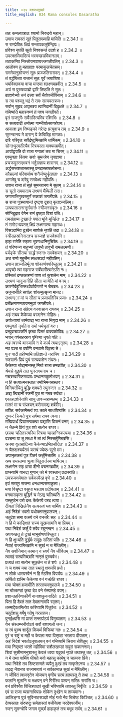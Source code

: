 ```yaml
---
title: ०३४ दशरथमूर्च्छा
title_english: 034 Rama consoles Dasaratha

---
```



  
ततः कमलपत्राक्षः श्यामो निरुदरो महान्।  
उवाच रामस्तं सूतं पितुराख्याहि मामिति ॥ 2.34.1 ॥   
स रामप्रेषितः क्षिप्रं सन्तापकलुषेन्द्रियः।  
प्रविश्य नृपतिं सूतो निश्वसन्तं ददर्श ह ॥ 2.34.2 ॥   
उपरक्तमिवादित्यं भस्मच्छन्नमिवानलम्।  
तटाकमिव निस्तोयमपश्यज्जगतीपतिम् ॥ 2.34.3 ॥   
आलोक्य तु महाप्राज्ञः परमाकुलचेतसम्।  
राममेवानुशोचन्तं सूतः प्राञ्जलिरासदत् ॥ 2.34.4 ॥   
तं वर्द्धयित्वा राजानं सूतः पूर्वं जयाशिषा।  
भयविक्लवया वाचा मन्दया श्लक्ष्णमब्रवीत् ॥ 2.34.5 ॥   
अयं स पुरुषव्याघ्रो द्वारि तिष्ठति ते सुतः।  
ब्राह्मणेभ्यो धनं दत्त्वा सर्वं चैवोपजीविनाम् ॥ 2.34.6 ॥   
स त्वा पश्यतु भद्रं ते रामः सत्यपराक्रमः।  
सर्वान् सुहृद आपृच्छय त्वामिदानीं दिदृक्षते ॥ 2.34.7 ॥   
गमिष्यति महारयण्यं तं पश्य जगतीपते।  
वृतं राजगुणैः सर्वैरादित्यमिव रश्मिभिः ॥ 2.34.8 ॥   
स सत्यवादी धर्मात्मा गाम्भीर्यात्सागरोपमः।  
आकाश इव निष्पङ्को नरेन्द्रः प्रत्युवाच तम् ॥ 2.34.9 ॥   
सुमन्त्रानय मे दारान् ये केचिदिह मामकाः।  
दारैः परिवृतः सर्वैर्द्रष्टुमिच्छामि धार्मिकम् ॥ 2.34.10 ॥   
सोन्तःपुरमतीत्यैव स्त्रियस्ता वाक्यमब्रवीत्।  
आर्याह्वयति वो राजा गम्यतां तत्र मा चिरम् ॥ 2.34.11 ॥   
एवमुक्ताः स्त्रियः सर्वाः सुमन्त्रेण नृपाज्ञया।  
प्रचक्रमुस्तद्भवनं भर्तुराज्ञाय शासनम् ॥ 2.34.12 ॥   
अर्द्धसप्तशतास्तास्तु प्रमदास्ताम्रलोचनाः।  
कौसल्यां परिवार्याथ शनैर्जग्मुर्धृतव्रताः ॥ 2.34.13 ॥   
आगतेषु च दारेषु समवेक्ष्य महीपतिः।  
उवाच राजा तं सूतं सुमन्त्रानय मे सुतम् ॥ 2.34.14 ॥   
स सूतो राममादाय लक्ष्मणं मैथिलीं तदा।  
जगामाभिमुखस्तूर्णं सकाशं जगतीपतेः ॥ 2.34.15 ॥   
स राजा पुत्रमायान्तं दृष्ट्वा दूरात् कृताञ्जलिम्।  
उत्पपातासनात्तूर्णमार्त्तः स्त्रीजनसंवृतः ॥ 2.34.16 ॥   
सोभिदुद्राव वेगेन रामं दृष्ट्वा विशां पतिः।  
तमसंप्राप्य दुःखार्त्तः पपात भूवि मूर्च्छितः ॥ 2.34.17 ॥   
तं रामोऽभ्यपतत् क्षिप्रं लक्ष्मणश्च महारथः।  
विसञ्ज्ञमिव दुःखेन सशोकं नृपतिं तदा ॥ 2.34.18 ॥   
स्त्रीसहस्रनिनादश्च सञ्जज्ञे राजवेश्मनि।  
हाहा रामेति सहसा भूषणध्वनिमूर्च्छितः ॥ 2.34.19 ॥   
तं परिष्वज्य बाहुभ्यां तावुभौ तावुभौ रामलक्ष्मणौ।  
पर्यङ्के सीतया सार्द्धं रुदन्तः समवेशयन् ॥ 2.34.20 ॥   
अथ रामो मुहूर्त्तेन लब्धसञ्ज्ञं महीपतिम्।  
उवाच प्राञ्जलिर्भूत्वा शोकार्णवपरिप्लुतम् ॥ 2.34.21 ॥   
आपृच्छे त्वां महाराज सर्वेषामीश्वरोऽसि नः।  
प्रस्थितं दण्डकारण्यं पश्य त्वं कुशलेन माम् ॥ 2.34.22 ॥   
लक्ष्मणं चानुजानीहि सीता चान्वेति मां वनम्।  
कारणैर्बहुभिस्तथ्यैर्वार्यमाणौ न चेच्छतः ॥ 2.34.23 ॥   
अनुजानीहि सर्वान्नः शोकमुत्सृज्य मानद।  
लक्ष्मण्ां मां च सीतां च प्रजापतिरिव प्रजाः ॥ 2.34.24 ॥   
प्रतीक्षमाणमव्यग्रमनुज्ञां जगतीपतेः।  
उवाच राजा संप्रेक्ष्य वनवासाय राघवम् ॥ 2.34.25 ॥   
अहं राघव कैकेय्या वरदानेन मोहितः।  
अयोध्यायां त्वमेवाद्य भव राजा निगृह्य माम् ॥ 2.34.26 ॥   
एवमुक्तो नृपतिना रामो धर्मभृतां वरः।  
प्रत्युवाचाञ्जलिं कृत्वा पितरं वाक्यकोविदः ॥ 2.34.27 ॥   
भवान् वर्षसहस्राय पृथिव्या नृपते पतिः।  
अहं त्वरण्ये वत्स्यामि न मे कार्यं त्वयाऽनृतम् ॥ 2.34.28 ॥   
नव पञ्च च वर्षाणि वनवासे विहृत्य ते।  
पुनः पादौ ग्रहीष्यामि प्रतिज्ञान्ते नराधिप ॥ 2.34.29 ॥   
रुदन्नार्त्तः प्रियं पुत्रं सत्यपाशेन संयतः।  
कैकेय्या चोद्यमानस्तु मिथो राजा तमब्रवीत् ॥ 2.34.30 ॥   
श्रेयसे वृद्धये तात पुनरागमनाय च।  
गच्छस्वारिष्टमव्यग्रः पन्थानमकुतोभयम् ॥ 2.34.31 ॥   
न हि सत्यात्मनस्तात धर्माभिमनसस्तव।  
विनिवर्त्तयितुं बुद्धिः शक्यते रघुनन्दन ॥ 2.34.32 ॥   
अद्य त्विदानीं रजनीं पुत्र मा गच्छ सर्वथा।  
एकाहदर्शनेनापि साधु तावच्चराम्यहम् ॥ 2.34.33 ॥   
मातरं मां च संपश्यन् वसेमामद्य शर्वरीम्।  
तर्पितः सर्वकामैस्त्वं श्वः काले साधयिष्यसि ॥ 2.34.34 ॥   
दुष्करं क्रियते पुत्र सर्वथा राघव त्वया।  
मत्प्रियार्थं प्रियांस्त्यक्त्वा यद्यासि विजनं वनम् ॥ 2.34.35 ॥   
न चैतन्मे प्रियं पुत्र शपे सत्येन राघव।  
छन्नया चलितस्त्वस्मि स्त्रिया च्छन्नाग्निकल्पया ॥ 2.34.36 ॥   
वञ्चना या तु लब्धा मे तां त्वं निस्तर्तुमिच्छसि।  
अनया वृत्तसादिन्या कैकेय्याऽभिप्रचोदितः ॥ 2.34.37 ॥   
न चैतदाश्चर्यतमं यस्त्वं ज्येष्ठः सुतो मम।  
अपानृतकथं पुत्र पितरं कर्तुमिच्छसि ॥ 2.34.38 ॥   
अथ रामस्तथा श्रुत्वा पितुरार्त्तस्य भाषितम्।  
लक्ष्मणेन सह भ्रात्रा दीनो वचनमब्रवीत् ॥ 2.34.39 ॥   
प्राप्स्यामि यानद्य गुणान् को मे श्वस्तान् प्रदास्यति।  
उपक्रमणमेवातः सर्वकामैरहं वृणे ॥ 2.34.40 ॥   
इयं सराष्ट्रा सजना धनधान्यसमाकुला।  
मया विसृष्टा वसुधा भरताय प्रदीयताम् ॥ 2.34.41 ॥   
वनवासकृता बुद्धिर्न च मेऽद्य चलिष्यति ॥ 2.34.42 ॥   
यस्तुष्टेन वरो दत्तः कैकेय्यै वरद त्वया।  
दीयतां निखिलेनैव सत्यस्त्वं भव पार्थिव ॥ 2.34.43 ॥   
अहं निदेशं भवतो यथोक्तमनुपालयन्।  
चतुर्दश समा वत्स्ये वने वनचरैः सह ॥ 2.34.44 ॥   
न हि मे काङ्क्षितं राज्यं सुखमात्मनि वा प्रियम्।  
यथा निदेशं कर्तुं वै तवैव रघुनन्दन ॥ 2.34.45 ॥   
अपगच्छतु ते दुःखं माभूर्बाष्पपरिप्लुतः।  
न हि क्षुभ्यति दुर्द्धर्षः समुद्रः सरितां पतिः ॥ 2.34.46 ॥   
नैवाहं राज्यमिच्छामि न सुखं न च मैथिलीम्।  
नैव सर्वानिमान् कामान् न स्वर्गं नैव जीवितम् ॥ 2.34.47 ॥   
त्वामहं सत्यमिच्छामि नानृतं पुरुषर्षभ।  
प्रत्यक्षं तव सत्येन सुकृतेन च ते शपे ॥ 2.34.48 ॥   
न च शक्यं मया तात स्थातुं क्षणमपि प्रभो।  
न शोकं धारयस्वैनं न हि मेऽस्ति विपर्ययः ॥ 2.34.49 ॥   
अर्थितो ह्यस्मि कैकेय्या वनं गच्छेति राघव।  
मया चोक्तं व्रजामीति तत्सत्यमनुपालये ॥ 2.34.50 ॥   
मा चोत्कण्ठां कृथा देव वने रंस्यामहे वयम्।  
प्रशान्तहरिणाकीर्णे नानाशकुननादिते ॥ 2.34.51 ॥   
पिता हि दैवतं तात देवतानामपि स्मृतम्।  
तस्माद्दैवतमित्येव करिष्यामि पितुर्वचः ॥ 2.34.52 ॥   
चतुर्दशसु वर्षेषु गतेषु नरसत्तम।  
पुनर्द्रक्ष्यसि मां प्राप्तं सन्तापोऽयं विमुच्यताम् ॥ 2.34.53 ॥   
येन संस्तम्भनीयोऽयं सर्वो बाष्पगलो जनः।  
स त्वं पुरुष शार्दूल किमर्थं विक्रियां गतः ॥ 2.34.54 ॥   
पुरं च राष्ट्रं च मही च केवला मया विसृष्टा भरताय दीयताम्।  
अहं निदेशं भवतोऽनुपालयन् वनं गमिष्यामि चिराय सेवितुम् ॥ 2.34.55 ॥   
मया निसृष्टां भरतो महीमिमां सशैलखण्डां सपुरां सकाननाम्।  
शिवां सुसीमामनुशास्तु केवलं त्वया यदुक्तं नृपते तथास्तु तत् ॥ 2.34.56 ॥   
न मे तथा पार्थिव धीयते मनो महत्सु कामेषु न चात्मनः प्रिये।  
यथा निदेशे तव शिष्टसम्मते व्यपैतु दुःखं तव मत्कृतेऽनघ ॥ 2.34.57 ॥   
तदद्य नैवानघ राज्यमव्ययं न सर्वकामान्न सुखं न मैथिलीम्।  
न जीवितं त्वामनृतेन योजयन् वृणीय सत्यं व्रतमस्तु ते तथा ॥ 2.34.58 ॥   
फलानि मूलानि च भक्षयन् वने गिरींश्च पश्यन् सरितः सरांसि च।  
वनं प्रविश्यैव विचित्रपादपं सुखी भविष्यामि तवास्तु निर्वृतिः ॥ 2.34.59 ॥   
एवं स राजा व्यसनाभिपन्नः शोकेन दुःखेन च ताम्यमानः।  
आलिङ्ग्य पुत्रं सुविनष्टसञ्ज्ञो मोहं गतो नैव चिचेष्ट किञ्चित् ॥ 2.34.60 ॥   
देव्यस्ततः संरुरुदुः समेतास्तां वर्जयित्वा नरदेवपत्नीम्।  
रुदन् सुमन्त्रोपि जगाम मूर्च्छां हाहाकृतं तत्र बभूव सर्वम् ॥ 2.34.61 ॥   